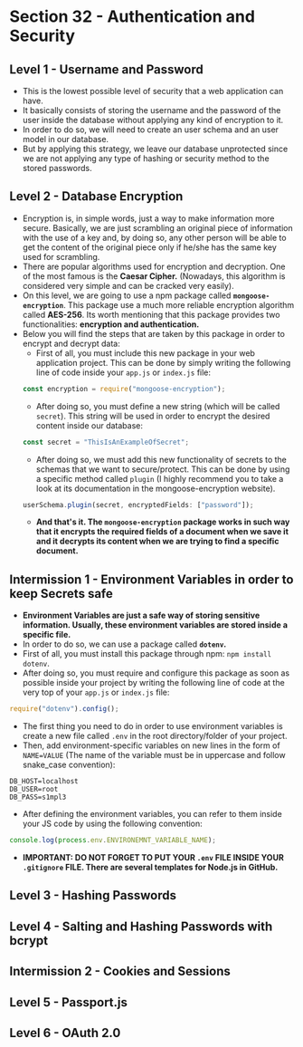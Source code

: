 # Section 32 - Authentication and Security

## Level 1 - Username and Password
* This is the lowest possible level of security that a web application can have.
* It basically consists of storing the username and the password of the user inside the database without applying any kind of encryption to it.
* In order to do so, we will need to create an user schema and an user model in our database.
* But by applying this strategy, we leave our database unprotected since we are not applying any type of hashing or security method to the stored passwords.

## Level 2 - Database Encryption
* Encryption is, in simple words, just a way to make information more secure. Basically, we are just scrambling an original piece of information with the use of a key and, by doing so, any other person will be able to get the content of the original piece only if he/she has the same key used for scrambling.
* There are popular algorithms used for encryption and decryption. One of the most famous is the __Caesar Cipher.__ (Nowadays, this algorithm is considered very simple and can be cracked very easily).
* On this level, we are going to use a npm package called __```mongoose-encryption```__. This package use a much more reliable encryption algorithm called __AES-256__. Its worth mentioning that this package provides two functionalities: __encryption and authentication.__
* Below you will find the steps that are taken by this package in order to encrypt and decrypt data:
  * First of all, you must include this new package in your web application project. This can be done by simply writing the following line of code inside your ```app.js``` or ```index.js``` file:
  ```javascript
  const encryption = require("mongoose-encryption");
  ```
  * After doing so, you must define a new string (which will be called ```secret```). This string will be used in order to encrypt the desired content inside our database:
  ```javascript
  const secret = "ThisIsAnExampleOfSecret";
  ```
  * After doing so, we must add this new functionality of secrets to the schemas that we want to secure/protect. This can be done by using a specific method called ```plugin``` (I highly recommend you to take a look at its documentation in the mongoose-encryption website).
  ```javascript
  userSchema.plugin(secret, encryptedFields: ["password"]);
  ```
  * __And that's it. The ```mongoose-encryption``` package works in such way that it encrypts the required fields of a document when we save it and it decrypts its content when we are trying to find a specific document.__

## Intermission 1 - Environment Variables in order to keep Secrets safe
* __Environment Variables are just a safe way of storing sensitive information. Usually, these environment variables are stored inside a specific file.__
* In order to do so, we can use a package called __```dotenv```.__
* First of all, you must install this package through npm: ```npm install dotenv```.
* After doing so, you must require and configure this package as soon as possible inside your project by writing the following line of code at the very top of your ```app.js``` or ```index.js``` file:
```javascript
require("dotenv").config();
```
* The first thing you need to do in order to use environment variables is create a new file called ```.env``` in the root directory/folder of your project.
* Then, add environment-specific variables on new lines in the form of ```NAME=VALUE``` (The name of the variable must be in uppercase and follow snake_case convention):
```
DB_HOST=localhost
DB_USER=root
DB_PASS=s1mpl3
```
* After defining the environment variables, you can refer to them inside your JS code by using the following convention:
```javascript
console.log(process.env.ENVIRONEMNT_VARIABLE_NAME);
```
* __IMPORTANT: DO NOT FORGET TO PUT YOUR ```.env``` FILE INSIDE YOUR ```.gitignore``` FILE. There are several templates for Node.js in GitHub.__

## Level 3 - Hashing Passwords

## Level 4 - Salting and Hashing Passwords with bcrypt

## Intermission 2 - Cookies and Sessions

## Level 5 - Passport.js

## Level 6 - OAuth 2.0
